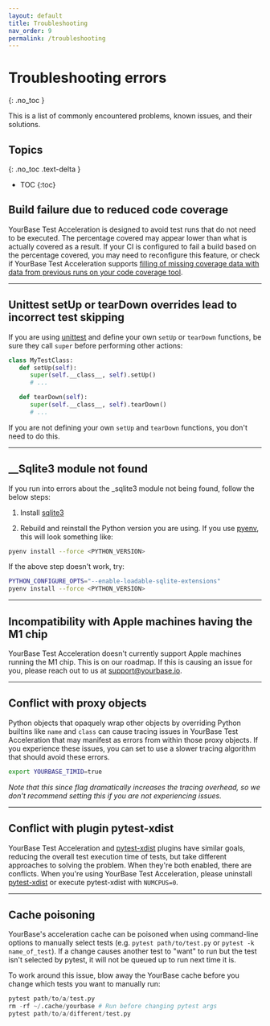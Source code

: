 ```yaml
---
layout: default
title: Troubleshooting
nav_order: 9
permalink: /troubleshooting
---
```


# Troubleshooting errors
{: .no_toc }

This is a list of commonly encountered problems, known issues, and their solutions.

## Topics
{: .no_toc .text-delta }

- TOC
{:toc}

## Build failure due to reduced code coverage
YourBase Test Acceleration is designed to avoid test runs that do not need to be executed. The percentage covered may appear lower than what is actually covered as a result. If your CI is configured to fail a build based on the percentage covered, you may need to reconfigure this feature, or check if YourBase Test Acceleration supports [filling of missing coverage data with data from previous runs on your code coverage tool](advanced-usage/integrate-code-coverage-tools.md).

---

## Unittest setUp or tearDown overrides lead to incorrect test skipping

If you are using [unittest](https://docs.python.org/3/library/unittest.html) and define your own `setUp` or `tearDown` functions, be sure they call `super` before performing other actions:

```python
class MyTestClass:
   def setUp(self):
      super(self.__class__, self).setUp()
      # ...

   def tearDown(self):
      super(self.__class__, self).tearDown()
      # ...
```

If you are not defining your own `setUp` and `tearDown` functions, you don't need to do this.

---

## __Sqlite3 module not found
If you run into errors about the _sqlite3 module not being found, follow the below steps:

1. Install <a href="https://www.sqlite.org/quickstart.html">sqlite3</a>

2. Rebuild and reinstall the Python version you are using. If you use [pyenv](https://github.com/pyenv/pyenv), this will look something like:

```sh
pyenv install --force <PYTHON_VERSION>
```

If the above step doesn't work, try:
```sh
PYTHON_CONFIGURE_OPTS="--enable-loadable-sqlite-extensions"
pyenv install --force <PYTHON_VERSION>
```

---

## Incompatibility with Apple machines having the M1 chip

YourBase Test Acceleration doesn't currently support Apple machines running the M1 chip. This is on our roadmap. If this is causing an issue for you, please reach out to us at [support@yourbase.io](mailto:support@yourbase.io).

---

## Conflict with proxy objects

Python objects that opaquely wrap other objects by overriding Python builtins like `name` and `class` can cause tracing issues in YourBase Test Acceleration that may manifest as errors from within those proxy objects. If you experience these issues, you can set to use a slower tracing algorithm that should avoid these errors. 

```sh
export YOURBASE_TIMID=true
```

_Note that this since flag dramatically increases the tracing overhead, so we don't recommend setting this if you are not experiencing issues._

---

## Conflict with plugin pytest-xdist

YourBase Test Acceleration and [pytest-xdist](https://pypi.org/project/pytest-xdist/) plugins have similar goals, reducing the overall test execution time of tests, but take different approaches to solving the problem. When they're both enabled, there are conflicts. When you're using YourBase Test Acceleration, please uninstall [pytest-xdist](https://pypi.org/project/pytest-xdist/) or execute pytest-xdist with `NUMCPUS=0`.

---

## Cache poisoning

YourBase's acceleration cache can be poisoned when using command-line options to manually select tests (e.g. `pytest path/to/test.py` or `pytest -k name_of_test`). If a change causes another test to "want" to run but the test isn't selected by pytest, it will not be queued up to run next time it is.

To work around this issue, blow away the YourBase cache before you change which tests you want to manually run:

```python
pytest path/to/a/test.py
rm -rf ~/.cache/yourbase # Run before changing pytest args
pytest path/to/a/different/test.py
```
